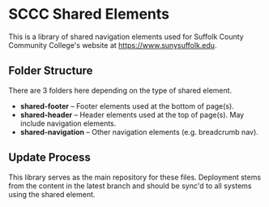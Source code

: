 # SCCC Shared Elements

This is a library of shared navigation elements used for Suffolk County Community College's website at https://www.sunysuffolk.edu.

## Folder Structure

There are 3 folders here depending on the type of shared element.

 - **shared-footer** – Footer elements used at the bottom of page(s).
 - **shared-header** – Header elements used at the top of page(s). May include navigation elements.
 - **shared-navigation** – Other navigation elements (e.g. breadcrumb nav).

## Update Process

This library serves as the main repository for these files. Deployment stems from the content in the latest branch and should be sync'd to all systems using the shared element.